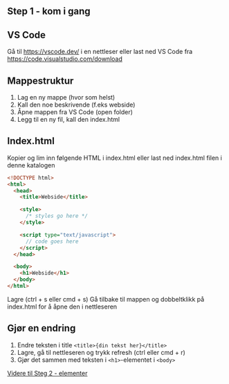 ## Step 1 - kom i gang

## VS Code

Gå til https://vscode.dev/ i en nettleser eller last ned VS Code fra https://code.visualstudio.com/download

## Mappestruktur

1. Lag en ny mappe (hvor som helst)
2. Kall den noe beskrivende (f.eks webside)
3. Åpne mappen fra VS Code (open folder)
4. Legg til en ny fil, kall den index.html

## Index.html

Kopier og lim inn følgende HTML i index.html eller last ned index.html filen i denne katalogen

```html
<!DOCTYPE html>
<html>
  <head>
    <title>Webside</title>

    <style>
      /* styles go here */
    </style>

    <script type="text/javascript">
      // code goes here
    </script>
  </head>

  <body>
    <h1>Webside</h1>
  </body>
</html>
```

Lagre (ctrl + s eller cmd + s)
Gå tilbake til mappen og dobbeltklikk på index.html for å åpne den i nettleseren

## Gjør en endring

1. Endre teksten i title `<title>{din tekst her}</title>`
2. Lagre, gå til nettleseren og trykk refresh (ctrl eller cmd + r)
3. Gjør det sammen med teksten i `<h1>`-elementet i `<body>`

[Videre til Steg 2 - elementer](../step-2-elements/README.md)
